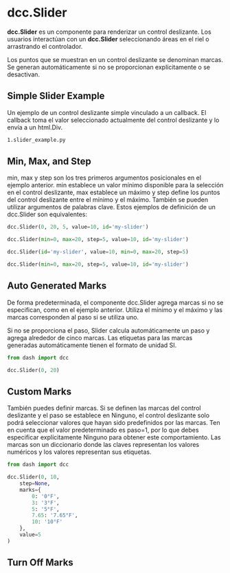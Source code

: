 # dcc.Slider

**dcc.Slider** es un componente para renderizar un control deslizante. Los usuarios interactúan con un **dcc.Slider** seleccionando áreas en el riel o arrastrando el controlador.

Los puntos que se muestran en un control deslizante se denominan marcas. Se generan automáticamente si no se proporcionan explícitamente o se desactivan.

## Simple Slider Example

Un ejemplo de un control deslizante simple vinculado a un callback. El callback toma el valor seleccionado actualmente del control deslizante y lo envía a un html.Div.

```bash
1.slider_example.py
```

## Min, Max, and Step

min, max y step son los tres primeros argumentos posicionales en el ejemplo anterior. min establece un valor mínimo disponible para la selección en el control deslizante, max establece un máximo y step define los puntos del control deslizante entre el mínimo y el máximo. También se pueden utilizar argumentos de palabras clave. Estos ejemplos de definición de un dcc.Slider son equivalentes:

```python
dcc.Slider(0, 20, 5, value=10, id='my-slider')
```

```python
dcc.Slider(min=0, max=20, step=5, value=10, id='my-slider')
```

```python
dcc.Slider(id='my-slider', value=10, min=0, max=20, step=5)
```

```python
dcc.Slider(min=0, max=20, step=5, value=10, id='my-slider')
```

## Auto Generated Marks

De forma predeterminada, el componente dcc.Slider agrega marcas si no se especifican, como en el ejemplo anterior. Utiliza el mínimo y el máximo y las marcas corresponden al paso si se utiliza uno.

Si no se proporciona el paso, Slider calcula automáticamente un paso y agrega alrededor de cinco marcas. Las etiquetas para las marcas generadas automáticamente tienen el formato de unidad SI.

```python
from dash import dcc

dcc.Slider(0, 20)
```

## Custom Marks

También puedes definir marcas. Si se definen las marcas del control deslizante y el paso se establece en Ninguno, el control deslizante solo podrá seleccionar valores que hayan sido predefinidos por las marcas. Ten en cuenta que el valor predeterminado es paso=1, por lo que debes especificar explícitamente Ninguno para obtener este comportamiento. Las marcas son un diccionario donde las claves representan los valores numéricos y los valores representan sus etiquetas.

```python
from dash import dcc

dcc.Slider(0, 10,
    step=None,
    marks={
        0: '0°F',
        3: '3°F',
        5: '5°F',
        7.65: '7.65°F',
        10: '10°F'
    },
    value=5
)
```

## Turn Off Marks










```python

```

